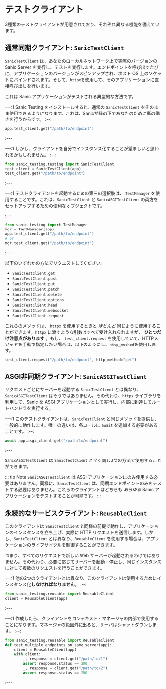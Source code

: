 # テストクライアント

3種類のテストクライアントが用意されており、それぞれ異なる機能を備えています。

## 通常同期クライアント: `SanicTestClient`

`SanicTestClient` は、あなたのローカルネットワーク上で実際のバージョンの Sanic Server を実行し、テストを実行します。エンドポイントを呼び出すたびに、アプリケーションのバージョンがスピンアップされ、ホスト OS 上のソケットにバインドされます。そして、`httpx`を使用して、そのアプリケーションに直接呼び出しを行います。

これは Sanic アプリケーションがテストされる典型的な方法です。

---:1
Sanic Testing をインストールすると、通常の `SanicTestClient` をそのまま使用できるようになります。これは、Sanicが縁の下であなたのために裏の働きを行うからです。
:--:
```python
app.test_client.get("/path/to/endpoint")
```
:---

---:1
しかし、クライアントを自分でインスタンス化することが望ましいと思われるかもしれません。
:--:
```python
from sanic_testing.testing import SanicTestClient
test_client = SanicTestClient(app)
test_client.get("/path/to/endpoint")
```
:---

---:1
テストクライアントを起動するための第三の選択肢は、 `TestManager` を使用することです。これは、`SanicTestClient` と `SanicASGITestClient` の両方をセットアップするための便利なオブジェクトです。

:--:
```python
from sanic_testing import TestManager
mgr = TestManager(app)
app.test_client.get("/path/to/endpoint")
# or
mgr.test_client.get("/path/to/endpoint")
```
:---

以下のいずれかの方法でリクエストしてください。

- `SanicTestClient.get`
- `SanicTestClient.post`
- `SanicTestClient.put`
- `SanicTestClient.patch`
- `SanicTestClient.delete`
- `SanicTestClient.options`
- `SanicTestClient.head`
- `SanicTestClient.websocket`
- `SanicTestClient.request`

これらのメソッドは、 `httpx` を使用するときと *ほとんど* 同じように使用することができます。`httpx` に渡すような引数はすべて受け入れられますが、 **ひとつだけ注意点があります** 。もし、 `test_client.request` を使用していて、HTTPメソッドを手動で指定したい場合は、以下のようにし、`http_method`を使用します。

```python
test_client.request("/path/to/endpoint", http_method="get")
```

## ASGI非同期クライアント: `SanicASGITestClient`

リクエストごとにサーバーを起動する `SanicTestClient` とは異なり、`SanicASGITestClient` はそうではありません。その代わり、`httpx` ライブラリを利用して、Sanic を ASGI アプリケーションとして実行し、内部に到達してルートハンドラを実行する。

---:1
このテストクライアントは、`SanicTestClient` と同じメソッドを提供し、一般的に動作します。唯一の違いは、各コールに `await` を追加する必要があることです。
:--:
```python
await app.asgi_client.get("/path/to/endpoint")
```
:---

`SanicASGITestClient` は `SanicTestClient` と全く同じ3つの方法で使用することができます。

::: tip Note
`SanicASGITestClient` は ASGI アプリケーションにのみ使用する必要はありません。同様に、`SanicTestClient` は、同期エンドポイントのみをテストする必要はありません。これらのクライアントはどちらも *あらゆる* Sanic アプリケーションをテストすることが可能です。
:::

## 永続的なサービスクライアント: `ReusableClient`

このクライアントは `SanicTestClient` と同様の前提で動作し、アプリケーションのインスタンスを立ち上げ、実際に HTTP リクエストを送信します。しかし、`SanicTestClient` とは異なり、`ReusableClient` を使用する場合は、アプリケーションのライフサイクルを制御することができます。

つまり、すべてのリクエストで新しい Web サーバーが起動されるわけではありません。その代わり、必要に応じてサーバーを起動・停止し、同じインスタンスに対して複数のリクエストを行うことができます。

---:1
他の2つのクライアントとは異なり、このクライアントは使用するためにインスタンス化**しなければなりません**。
:--:
```python
from sanic_testing.reusable import ReusableClient
client = ReusableClient(app)
```
:---


---:1
作成したら、クライアントをコンテキスト・マネージャの内部で使用することになります。マネージャの範囲外に出ると、サーバはシャットダウンします。
:--:
```python
from sanic_testing.reusable import ReusableClient
def test_multiple_endpoints_on_same_server(app):
    client = ReusableClient(app)
    with client:
        _, response = client.get("/path/to/1")
        assert response.status == 200
        _, response = client.get("/path/to/2")
        assert response.status == 200
```
:---
